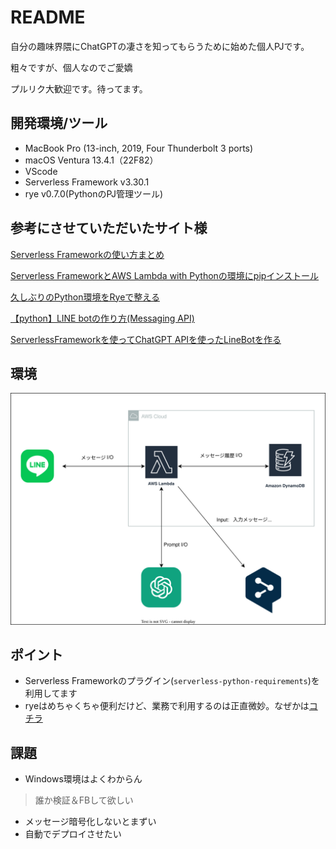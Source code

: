 # README

自分の趣味界隈にChatGPTの凄さを知ってもらうために始めた個人PJです。

粗々ですが、個人なのでご愛嬌

プルリク大歓迎です。待ってます。

## 開発環境/ツール

* MacBook Pro (13-inch, 2019, Four Thunderbolt 3 ports)
* macOS Ventura 13.4.1（22F82）
* VScode
* Serverless Framework v3.30.1
* rye v0.7.0(PythonのPJ管理ツール)

## 参考にさせていただいたサイト様

[Serverless Frameworkの使い方まとめ](https://serverless.co.jp/blog/25/)

[Serverless FrameworkとAWS Lambda with Pythonの環境にpipインストール](https://qiita.com/suzuki-navi/items/b5f513f21d37365c248f)

[久しぶりのPython環境をRyeで整える](https://zenn.dev/watany/articles/f69db9e33d4427)

[【python】LINE botの作り方(Messaging API)](https://junpage.com/line-bot-development/)

[ServerlessFrameworkを使ってChatGPT APIを使ったLineBotを作る](https://synamon.hatenablog.com/entry/openai_api_linebot)

## 環境

![](AWS.drawio.svg)

## ポイント

* Serverless Frameworkのプラグイン(`serverless-python-requirements`)を利用してます
* ryeはめちゃくちゃ便利だけど、業務で利用するのは正直微妙。なぜかは[コチラ](https://nsakki55.hatenablog.com/entry/2023/05/29/013658)

## 課題

* Windows環境はよくわからん
> 誰か検証＆FBして欲しい
* メッセージ暗号化しないとまずい
* 自動でデプロイさせたい
